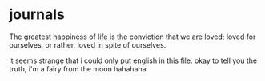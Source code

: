 # journals
The greatest happiness of life is the conviction that we are loved; loved for ourselves, or rather, loved in spite of ourselves.

it seems strange that i could only put english in this file. okay to tell you the truth, i'm a fairy from the moon hahahaha

